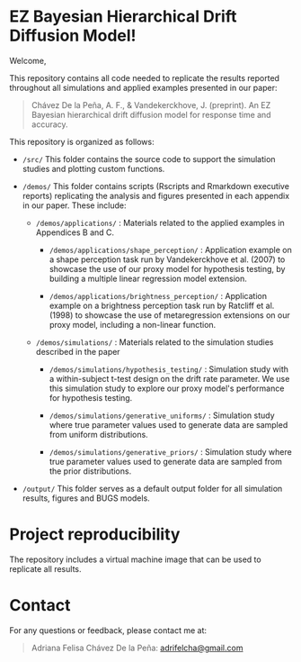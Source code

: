 # EZ Bayesian Hierarchical Drift Diffusion Model!

Welcome,

This repository contains all code needed to replicate the results reported throughout all simulations and applied examples presented in our paper:

> Chávez De la Peña, A. F., & Vandekerckhove, J. (preprint). An EZ Bayesian hierarchical drift diffusion model for response time and accuracy.

This repository is organized as follows:

- `/src/` This folder contains the source code to support the simulation studies and plotting custom functions.

- `/demos/` This folder contains scripts (Rscripts and Rmarkdown executive reports) replicating the analysis and figures presented in each appendix in our paper. These include:

    - `/demos/applications/` : Materials related to the applied examples in Appendices B and C.

        - `/demos/applications/shape_perception/` : Application example on a shape perception task run by Vandekerckhove et al. (2007) to showcase the use of our proxy model for hypothesis testing, by building a multiple linear regression model extension.

        - `/demos/applications/brightness_perception/` : Application example on a brightness perception task run by Ratcliff et al. (1998) to showcase the use of metaregression extensions on our proxy model, including a non-linear function.

    - `/demos/simulations/` : Materials related to the simulation studies described in the paper

        - `/demos/simulations/hypothesis_testing/` : Simulation study with a within-subject t-test design on the drift rate parameter. We use this simulation study to explore our proxy model's performance for hypothesis testing.

        - `/demos/simulations/generative_uniforms/` : Simulation study where true parameter values used to generate data are sampled from uniform distributions.

        - `/demos/simulations/generative_priors/` : Simulation study where true parameter values used to generate data are sampled from the prior distributions.

- `/output/` This folder serves as a default output folder for all simulation results, figures and BUGS models.


# Project reproducibility

The repository includes a virtual machine image that can be used to replicate all results.

# Contact

For any questions or feedback, please contact me at:

> Adriana Felisa Chávez De la Peña: adrifelcha@gmail.com 